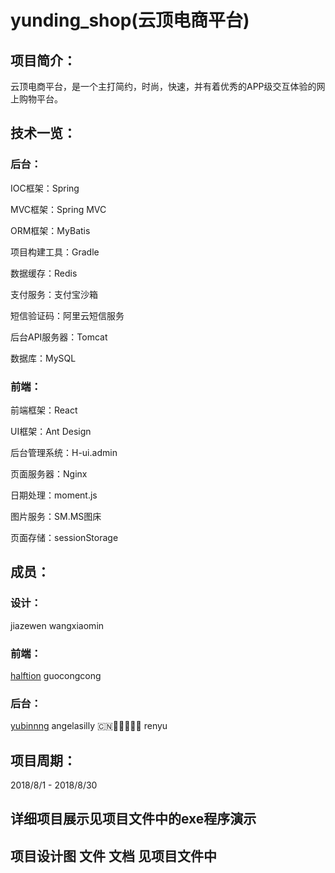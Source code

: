 # yunding_shop(云顶电商平台)

## 项目简介：
云顶电商平台，是一个主打简约，时尚，快速，并有着优秀的APP级交互体验的网上购物平台。

## 技术一览：
### 后台：
IOC框架：Spring 

MVC框架：Spring MVC 

ORM框架：MyBatis

项目构建工具：Gradle

数据缓存：Redis

支付服务：支付宝沙箱

短信验证码：阿里云短信服务

后台API服务器：Tomcat

数据库：MySQL

### 前端：
前端框架：React

UI框架：Ant Design

后台管理系统：H-ui.admin

页面服务器：Nginx

日期处理：moment.js

图片服务：SM.MS图床

页面存储：sessionStorage


## 成员：
### 设计：
jiazewen wangxiaomin

### 前端：
[halftion](https://gitee.com/halftion) guocongcong

### 后台：
[yubinnng](https://github.com/yubinnng) angelasilly 🇨🇳🌟🌟🌟🌟🌟 renyu 

## 项目周期：
2018/8/1 - 2018/8/30
## 详细项目展示见项目文件中的exe程序演示

## 项目设计图 文件 文档 见项目文件中
